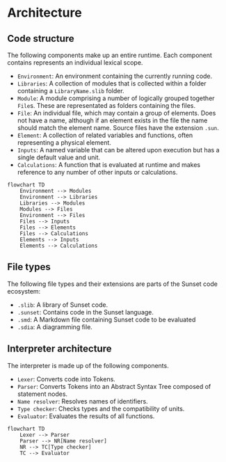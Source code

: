 # Architecture

## Code structure

The following components make up an entire runtime. Each component contains represents an individual lexical scope.

- `Environment`: An environment containing the currently running code.
- `Libraries`: A collection of modules that is collected within a folder containing a `LibraryName.slib` folder.
- `Module`: A module comprising a number of logically grouped together `File`s. These are representated as folders
  containing the files.
- `File`: An individual file, which may contain a group of elements. Does not have a name, although if an element exists
  in the file the name should match the element name. Source files have the extension `.sun`.
- `Element`: A collection of related variables and functions, often representing a physical element.
- `Inputs`: A named variable that can be altered upon execution but has a single default value and unit.
- `Calculations`: A function that is evaluated at runtime and makes reference to any number of other inputs or
  calculations.

```mermaid
flowchart TD
    Environment --> Modules
    Environment --> Libraries
    Libraries --> Modules
    Modules --> Files
    Environment --> Files
    Files --> Inputs
    Files --> Elements
    Files --> Calculations
    Elements --> Inputs
    Elements --> Calculations
```

## File types

The following file types and their extensions are parts of the Sunset code ecosystem:

- `.slib`: A library of Sunset code.
- `.sunset`: Contains code in the Sunset language.
- `.smd`: A Markdown file containing Sunset code to be evaluated
- `.sdia`: A diagramming file.

## Interpreter architecture

The interpreter is made up of the following components.

- `Lexer`: Converts code into Tokens.
- `Parser`: Converts Tokens into an Abstract Syntax Tree composed of statement nodes.
- `Name resolver`: Resolves names of identifiers.
- `Type checker`: Checks types and the compatibility of units.
- `Evaluator`: Evaluates the results of all functions.

```mermaid
flowchart TD
    Lexer --> Parser
    Parser --> NR[Name resolver]
    NR --> TC[Type checker]
    TC --> Evaluator 
```